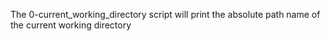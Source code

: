The 0-current_working_directory script will print the absolute path name of the current working directory
